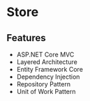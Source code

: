 # Store
## Features
* ASP.NET Core MVC
* Layered Architecture
* Entity Framework Core
* Dependency Injection
* Repository Pattern
* Unit of Work Pattern
